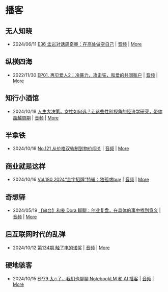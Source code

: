 # 播客

## 无人知晓
- 2024/06/11 [E36 孟岩对话周奇墨：在高处做空自己](https://www.xiaoyuzhoufm.com/episode/6667f31dc26e396a36eefe25) | [音频](https://dts-api.xiaoyuzhoufm.com/track/611719d3cb0b82e1df0ad29e/6667f31dc26e396a36eefe25/media.xyzcdn.net/ljJYPINg_uUnMMt8WMuIsiU41BZt.m4a) | [More](channels/%E6%97%A0%E4%BA%BA%E7%9F%A5%E6%99%93.md)

## 纵横四海
- 2022/11/30 [EP01. 再见爱人2：冷暴力，攻击狂，和爱的共同账户](https://www.ximalaya.com/sound/592716797) | [音频](https://aod.cos.tx.xmcdn.com/storages/26c6-audiofreehighqps/E9/4E/GKwRIUEHXOodAq7-QQHYdhCw-aacv2-48K.m4a) | [More](channels/%E7%BA%B5%E6%A8%AA%E5%9B%9B%E6%B5%B7.md)

## 知行小酒馆
- 2024/10/18 [人生大决策，女性如何选？让这些性别视角的经济学研究，带你超越周期](https://www.xiaoyuzhoufm.com/episode/671071b2db2cf82757d2301a) | [音频](https://dts-api.xiaoyuzhoufm.com/track/6013f9f58e2f7ee375cf4216/671071b2db2cf82757d2301a/media.xyzcdn.net/lhW5Pgj5PhftuxHyegavI8QewSJn.m4a) | [More](channels/%E7%9F%A5%E8%A1%8C%E5%B0%8F%E9%85%92%E9%A6%86.md)

## 半拿铁
- 2024/10/16 [No.121 从价格双轨制到物价闯关](https://www.ximalaya.com/sound/765688815) | [音频](https://tk.wavpub.com/WPDL_PjSrrdtTgetbCNBGPQBpgEgCwZVDRnEfhnvffUSTRYKQvaPbBSgEjrrhvu-3c.m4a) | [More](channels/%E5%8D%8A%E6%8B%BF%E9%93%81.md)

## 商业就是这样
- 2024/10/16 [Vol.180 2024“金字招牌”特辑：独孤求buy](https://www.ximalaya.com/sound/765823693) | [音频](https://aod.cos.tx.xmcdn.com/storages/3beb-audiofreehighqps/10/FF/GKwRIW4K5akcAM4hCgMf2Yrt.m4a) | [More](channels/%E5%95%86%E4%B8%9A%E5%B0%B1%E6%98%AF%E8%BF%99%E6%A0%B7.md)

## 奇想驿
- 2024/05/19 [【串台】和姜 Dora 聊聊：创业复盘，在具体的事中找到意义](https://www.xiaoyuzhoufm.com/episode/664962d382b428eafd844366) | [音频](https://dts-api.xiaoyuzhoufm.com/track/6034daea97755b8fc9c66480/664962d382b428eafd844366/media.xyzcdn.net/llloyy2KoUURla1cgosxmkenwwHw.m4a) | [More](channels/%E5%A5%87%E6%83%B3%E9%A9%BF.md)

## 后互联网时代的乱弹
- 2024/10/12 [第134期 触了电的诺奖](https://hosting.wavpub.cn/pie/ep134/) | [音频](https://tk.wavpub.com/WPDL_QBkQxbJNcuwDAhfQuQQtHKmnKFzZBCJHrNBZRAbgbpXmZnCMUXAeJphEvg-68.mp3) | [More](channels/%E5%90%8E%E4%BA%92%E8%81%94%E7%BD%91%E6%97%B6%E4%BB%A3%E7%9A%84%E4%B9%B1%E5%BC%B9.md)

## 硬地骇客
- 2024/10/15 [EP79 太🔥了，我们也聊聊 NotebookLM 和 AI 播客](https://www.xiaoyuzhoufm.com/episode/670e54ae0d2f24f2894f3027) | [音频](https://dts-api.xiaoyuzhoufm.com/track/640ee2438be5d40013fe4a87/670e54ae0d2f24f2894f3027/media.xyzcdn.net/lpYL0QHGvacGjAXSYLsNUmjGv5Vl.m4a) | [More](channels/%E7%A1%AC%E5%9C%B0%E9%AA%87%E5%AE%A2.md)


